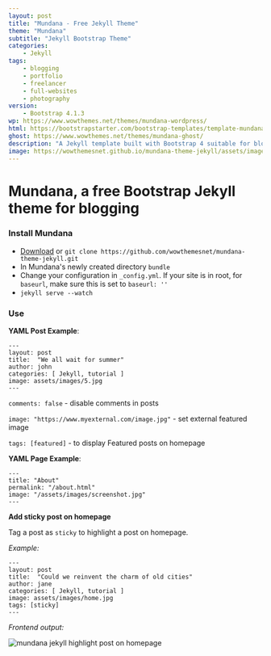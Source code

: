 ```yaml
---
layout: post
title: "Mundana - Free Jekyll Theme"
theme: "Mundana"
subtitle: "Jekyll Bootstrap Theme"          
categories:
    - Jekyll
tags: 
    - blogging
    - portfolio
    - freelancer
    - full-websites
    - photography
version:
    - Bootstrap 4.1.3
wp: https://www.wowthemes.net/themes/mundana-wordpress/
html: https://bootstrapstarter.com/bootstrap-templates/template-mundana-bootstrap-html/
ghost: https://www.wowthemes.net/themes/mundana-ghost/
description: "A Jekyll template built with Bootstrap 4 suitable for bloggers. Highly inspired by Medium's website layout."
image: https://wowthemesnet.github.io/mundana-theme-jekyll/assets/images/screenshot.jpg
---
```


# Mundana, a free Bootstrap Jekyll theme for blogging

### Install Mundana

- [Download](https://github.com/wowthemesnet/mundana-theme-jekyll/archive/master.zip) or `git clone https://github.com/wowthemesnet/mundana-theme-jekyll.git`
- In Mundana's newly created directory `bundle`
- Change your configuration in `_config.yml`. If your site is in root, for `baseurl`, make sure this is set to `baseurl: ''`
- `jekyll serve --watch`

### Use

**YAML Post Example**:

```
---
layout: post
title:  "We all wait for summer"
author: john
categories: [ Jekyll, tutorial ]
image: assets/images/5.jpg
---
```

`comments: false` - disable comments in posts

`image: "https://www.myexternal.com/image.jpg"`  - set external featured image

`tags: [featured]` - to display Featured posts on homepage


**YAML Page Example**:

```
---
title: "About"
permalink: "/about.html"
image: "/assets/images/screenshot.jpg"
---
```

**Add sticky post on homepage**

Tag a post as `sticky` to highlight a post on homepage.

*Example:*

```
---
layout: post
title:  "Could we reinvent the charm of old cities"
author: jane
categories: [ Jekyll, tutorial ]
image: assets/images/home.jpg
tags: [sticky]
---
```

*Frontend output:*

![mundana jekyll highlight post on homepage](https://user-images.githubusercontent.com/5597992/55400599-f657ac00-5556-11e9-9d9f-7d6e7fa9b0e8.png)
